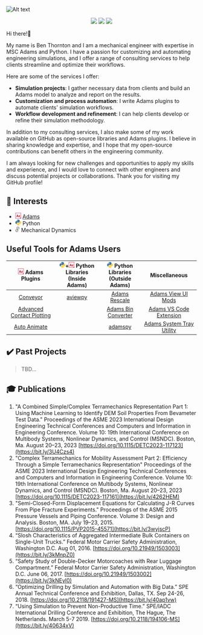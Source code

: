 
![Alt text](videos/crankshaft_cropped.gif) 

    

<div align="center">

[![](https://img.shields.io/badge/Connect-bjthornton-blue?logo=linkedin)](https://www.linkedin.com/in/bjthornton/) 
[![](https://custom-icon-badges.demolab.com/badge/Contact-ben.thornton@hexagon.com-476e70?logo=mail)](mailto:ben.thornton@hexagon.com)
[![](https://img.shields.io/badge/Follow-bthornton191-bbbbbb?logo=github)](https://github.com/bthornton191)
</div>


Hi there!👋

My name is Ben Thornton and I am a mechanical engineer with expertise in MSC Adams and Python. I have a passion for customizing and automating engineering simulations, and I offer a range of consulting services to help clients streamline and optimize their workflows.

Here are some of the services I offer:

* **Simulation projects**: I gather necessary data from clients and build an Adams model to analyze and report on the results.
* **Customization and process automation**: I write Adams plugins to automate clients' simulation workflows.
* **Workflow development and refinement**: I can help clients develop or refine their simulation methodology.

In addition to my consulting services, I also make some of my work available on GitHub as open-source libraries and Adams plugins. I believe in sharing knowledge and expertise, and I hope that my open-source contributions can benefit others in the engineering community.

I am always looking for new challenges and opportunities to apply my skills and experience, and I would love to connect with other engineers and discuss potential projects or collaborations. Thank you for visiting my GitHub profile!

## :brain: Interests
* <img src="images/adams.png" alt="adams" height="15"/> [Adams](https://hexagon.com/products/product-groups/computer-aided-engineering-software/adams)
* <img src="images/python.png" alt="python" height="15"/> Python
* <img src="images/gears.png" alt="gears" height="15"/> Mechanical Dynamics


<!-- 
## About Adams
The gold standard in multibody dynamics simulation. Read more at [hexagon.com](https://hexagon.com/products/product-groups/computer-aided-engineering-software/adams)
 -->

<!---
bthornton191/bthornton191 is a ✨ special ✨ repository because its `README.md` (this file) appears on your GitHub profile.
You can click the Preview link to take a look at your changes.
--->

## Useful Tools for Adams Users
| <img src="images/adams.png" alt="adams" height="15"/> Adams Plugins | <img src="images/python.png" alt="python" height="15"/>+<img src="images/adams.png" alt="adams" height="15"/> Python Libraries<br />(Inside Adams)|<img src="images/python.png" alt="python" height="15"/> Python Libraries<br />(Outside Adams)| Miscellaneous |
| :--: | :--: | :--: |  :--: | 
| [Conveyor](https://github.com/bthornton191/adams_conveyor) |  [aviewpy](https://github.com/bthornton191/aviewpy) | [Adams Rescale](https://github.com/bthornton191/adams_rescale) | [Adams View UI Mods](https://github.com/bthornton191/aview_mods_gen)
| [Advanced Contact Plotting](https://github.com/bthornton191/adams_advanced_contact_plotting_plugin) ||[Adams Bin Converter](https://github.com/bthornton191/adams_bin_converter)| [Adams VS Code Extension](https://marketplace.visualstudio.com/items?itemName=savvyanalyst.msc-adams)
| [Auto Animate](https://github.com/bthornton191/adams_auto_animate) |      | [adamspy](https://github.com/bthornton191/adamspy)    | [Adams System Tray Utility](https://github.com/bthornton191/adams_systray_util) 


## :heavy_check_mark: Past Projects
> TBD...


## :mortar_board: Publications
1.  "A Combined Simple/Complex Terramechanics Representation Part 1: Using Machine Learning to Identify DEM Soil Properties From Bevameter Test Data." Proceedings of the ASME 2023 International Design Engineering Technical Conferences and Computers and Information in Engineering Conference. Volume 10: 19th International Conference on Multibody Systems, Nonlinear Dynamics, and Control (MSNDC). Boston, Ma. August 20–23, 2023 [https://doi.org/10.1115/DETC2023-117123](https://bit.ly/3U4Czs4)
2.  "Complex Terramechanics for Mobility Assessment Part 2: Efficiency Through a Simple Terramechanics Representation" Proceedings of the ASME 2023 International Design Engineering Technical Conferences and Computers and Information in Engineering Conference. Volume 10: 19th International Conference on Multibody Systems, Nonlinear Dynamics, and Control (MSNDC). Boston, Ma. August 20–23, 2023 [https://doi.org/10.1115/DETC2023-117161](https://bit.ly/4262HEM)
3.	"Semi-Closed-Form Displacement Equations for Calculating J-R Curves From Pipe Fracture Experiments." Proceedings of the ASME 2015 Pressure Vessels and Piping Conference. Volume 3: Design and Analysis. Boston, MA. July 19–23, 2015. [https://doi.org/10.1115/PVP2015-45571](https://bit.ly/3wyjscP)
4.	“Slosh Characteristics of Aggregated Intermediate Bulk Containers on Single-Unit Trucks.” Federal Motor Carrier Safety Administration, Washington D.C. Aug 01, 2016. [https://doi.org/10.21949/1503003](https://bit.ly/3kMnpZ0)
5.	“Safety Study of Double-Decker Motorcoaches with Rear Luggage Compartment.” Federal Motor Carrier Safety Administration, Washington D.C. June 06, 2017. [https://doi.org/10.21949/1503002](https://bit.ly/3kNEyl0)
6.	“Optimizing Drilling by Simulation and Automation with Big Data.” SPE Annual Technical Conference and Exhibition, Dallas, TX. Sep 24-26, 2018. [https://doi.org/10.2118/191427-MS](https://bit.ly/40ap1vw)
7.	“Using Simulation to Prevent Non-Productive Time.” SPE/IADC International Drilling Conference and Exhibition, The Hague, The Netherlands. March 5-7 2019. [https://doi.org/10.2118/194106-MS](https://bit.ly/40634xV)

